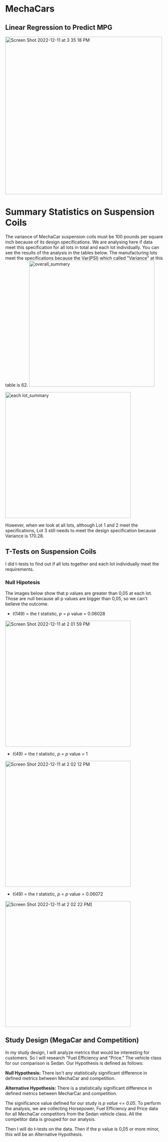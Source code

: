 # MechaCars

## Linear Regression to Predict MPG
<img width="500" alt="Screen Shot 2022-12-11 at 3 35 18 PM" src="https://user-images.githubusercontent.com/111788394/206927412-4b2c597a-9b5b-4eb9-bc8c-a2846a07a823.png">

# Summary Statistics on Suspension Coils
The variance of MechaCar suspension coils must be 100 pounds per square inch because of its design specifications.
We are analysing here if data meet this specification for all lots in total and each lot individually.
You can see the results of the analysis in the tables below.
The manufacturing lots meet the specifications because the Var(PSI) which called "Variance" at this table is 62.
<img width="400" alt="overall_summary" src="https://user-images.githubusercontent.com/111788394/206922170-eb1d11df-25b2-437d-90f1-adf1c3a5c6d2.png">

<img width="400" alt="each lot_summary" src="https://user-images.githubusercontent.com/111788394/206922165-a06aa760-73e5-4270-b1f0-07e5b66d1deb.png">




However, when we look at all lots, although Lot 1 and 2 meet the specifications, Lot 3 still needs to meet the design specification because Variance is 170.28.



## T-Tests on Suspension Coils
I did t-tests to find out if all lots together and each lot individually meet the requirements.
### Null Hipotesis
The images below show that p values are greater than 0,05 at each lot. Those are null because all p values are bigger than 0,05, so we can't believe the outcome.

- _t_(149) = the _t_ statistic, _p_ = _p_ value = 0.06028
<img width="400" alt="Screen Shot 2022-12-11 at 2 01 59 PM" src="https://user-images.githubusercontent.com/111788394/206923455-5622a2dd-9b89-4768-b165-d41f827dcb6e.png">

- _t_(49) = the _t_ statistic, _p_ = _p_ value = 1
<img width="400" alt="Screen Shot 2022-12-11 at 2 02 12 PM" src="https://user-images.githubusercontent.com/111788394/206923721-58a17f8c-f506-4830-9325-74ff3d865f23.png">

- _t_(49) = the _t_ statistic, _p_ = _p_ value = 0.06072

<img width="400" alt="Screen Shot 2022-12-11 at 2 02 22 PM]" src="https://user-images.githubusercontent.com/111788394/206923825-dbe0e349-0280-4e55-ac27-b73d5b86244e.png">

## Study Design (MegaCar and Competition)

In my study design, I will analyze metrics that would be interesting for customers. So I will research "Fuel Efficiency and "Price."
The vehicle class for our comparison is Sedan.
Our Hypothesis is defined as follows:

**Null Hypothesis:** There isn't any statistically significant difference in defined metrics between MechaCar and competition.

**Alternative Hypothesis:** There is a statistically significant difference in defined metrics between MecharCar and competition.

The significance value defined for our study is _p value <= 0.05_.
To perform the analysis, we are collecting Horsepower, Fuel Efficiency and Price data for all MechaCar competitors from the Sedan vehicle class. All the competitor data is grouped for our analysis.

Then I will do t-tests on the data. Then if the p value is 0,05 or more minor, this will be an Alternative Hypothesis.
